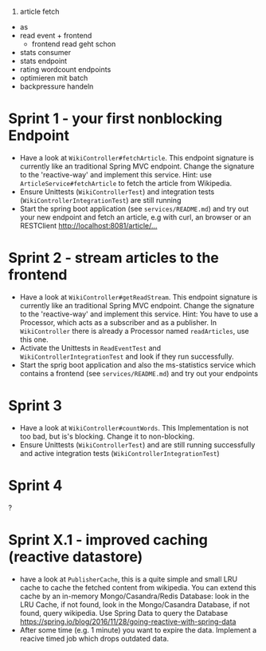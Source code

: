 1. article fetch
  - as
- read event + frontend
  - frontend read geht schon
- stats consumer
- stats endpoint
- rating wordcount endpoints
- optimieren mit batch
- backpressure handeln

Sprint 1 - your first nonblocking Endpoint
========
- Have a look at `WikiController#fetchArticle`. 
  This endpoint signature is currently like an traditional Spring MVC endpoint.
  Change the signature to the 'reactive-way' and implement this service.
  Hint: use `ArticleService#fetchArticle` to fetch the article from Wikipedia.
- Ensure Unittests (`WikiControllerTest`) and integration tests (`WikiControllerIntegrationTest`) are still running
- Start the spring boot application (see `services/README.md`) and try out your new endpoint and fetch an article, 
  e.g with curl, an browser or an RESTClient <http://localhost:8081/article/...> 

Sprint 2 - stream articles to the frontend
========
- Have a look at `WikiController#getReadStream`.
  This endpoint signature is currently like an traditional Spring MVC endpoint.
  Change the signature to the 'reactive-way' and implement this service.
  Hint: You have to use a Processor, which acts as a subscriber and as a publisher. 
        In `WikiController` there is already a Processor named `readArticles`, use this one.
- Activate the Unittests in `ReadEventTest` and `WikiControllerIntegrationTest` and look if they run successfully.
- Start the sprig boot application and also the ms-statistics service which contains a frontend (see `services/README.md`)
  and try out your endpoints

Sprint 3
========
- Have a look at `WikiController#countWords`.
  This Implementation is not too bad, but is's blocking. Change it to non-blocking.
- Ensure Unittests (`WikiControllerTest`) and are still running successfully 
  and active integration tests (`WikiControllerIntegrationTest`)

Sprint 4
========
?


Sprint X.1 - improved caching (reactive datastore)
========
- have a look at `PublisherCache`, this is a quite simple and small LRU cache
  to cache the fetched content from wikipedia. You can extend this cache by an 
  in-memory Mongo/Casandra/Redis Database:
  look in the LRU Cache, if not found, look in the Mongo/Casandra Database, 
  if not found, query wikipedia.
  Use Spring Data to query the Database <https://spring.io/blog/2016/11/28/going-reactive-with-spring-data>
- After some time (e.g. 1 minute) you want to expire the data. 
  Implement a reacive timed job which drops outdated data.
